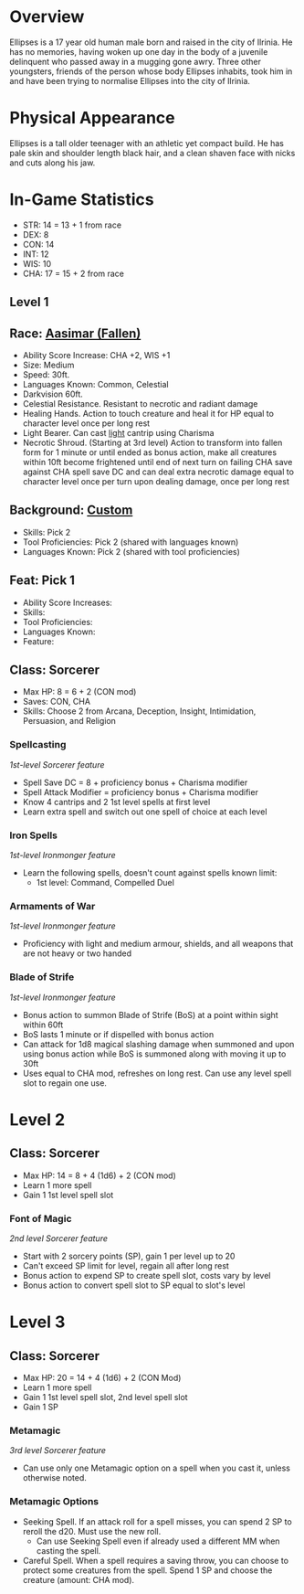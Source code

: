 # Overview
Ellipses is a 17 year old human male born and raised in the city of Ilrinia. He has no memories, having woken up one day in the body of a juvenile delinquent who passed away in a mugging gone awry. Three other youngsters, friends of the person whose body Ellipses inhabits, took him in and have been trying to normalise Ellipses into the city of Ilrinia.
# Physical Appearance
Ellipses is a tall older teenager with an athletic yet compact build. He has pale skin and shoulder length black hair, and a clean shaven face with nicks and cuts along his jaw.
# In-Game Statistics
- STR: 14 = 13 + 1 from race
- DEX: 8
- CON: 14
- INT: 12
- WIS: 10
- CHA: 17 = 15 + 2 from race
## Level 1
## Race: [Aasimar (Fallen)](https://5e.tools/races.html#aasimar%20(fallen)_vgm)
- Ability Score Increase: CHA +2, WIS +1
- Size: Medium
- Speed: 30ft.
- Languages Known: Common, Celestial
- Darkvision 60ft.
- Celestial Resistance. Resistant to necrotic and radiant damage
- Healing Hands. Action to touch creature and heal it for HP equal to character level once per long rest
- Light Bearer. Can cast [light](https://5e.tools/spells.html#light_phb) cantrip using Charisma
- Necrotic Shroud. (Starting at 3rd level) Action to transform into fallen form for 1 minute or until ended as bonus action, make all creatures within 10ft become frightened until end of next turn on failing CHA save against CHA spell save DC and can deal extra necrotic damage equal to character level once per turn upon dealing damage, once per long rest
## Background: [Custom](https://5e.tools/backgrounds.html#custom%20background_phb)
- Skills: Pick 2
- Tool Proficiencies: Pick 2 (shared with languages known) 
- Languages Known: Pick 2 (shared with tool proficiencies)
## Feat: Pick 1
- Ability Score Increases: 
- Skills: 
- Tool Proficiencies: 
- Languages Known: 
- Feature: 
## Class: Sorcerer
- Max HP: 8 = 6 + 2 (CON mod)
- Saves: CON, CHA
- Skills: Choose 2 from Arcana, Deception, Insight, Intimidation, Persuasion, and Religion
### Spellcasting
*1st-level Sorcerer feature*
- Spell Save DC = 8 + proficiency bonus + Charisma modifier
- Spell Attack Modifier = proficiency bonus + Charisma modifier
- Know 4 cantrips and 2 1st level spells at first level
- Learn extra spell and switch out one spell of choice at each level
### Iron Spells
*1st-level Ironmonger feature*
- Learn the following spells, doesn't count against spells known limit:
	- 1st level: Command, Compelled Duel
### Armaments of War
*1st-level Ironmonger feature*
- Proficiency with light and medium armour, shields, and all weapons that are not heavy or two handed
### Blade of Strife
*1st-level Ironmonger feature*
- Bonus action to summon Blade of Strife (BoS) at a point within sight within 60ft
- BoS lasts 1 minute or if dispelled with bonus action
- Can attack for 1d8 magical slashing damage when summoned and upon using bonus action while BoS is summoned along with moving it up to 30ft
- Uses equal to CHA mod, refreshes on long rest. Can use any level spell slot to regain one use.
# Level 2
## Class: Sorcerer
- Max HP: 14 = 8 + 4 (1d6) + 2 (CON mod)
- Learn 1 more spell
- Gain 1 1st level spell slot
### Font of Magic
*2nd level Sorcerer feature*
- Start with 2 sorcery points (SP), gain 1 per level up to 20
- Can't exceed SP limit for level, regain all after long rest
- Bonus action to expend SP to create spell slot, costs vary by level
- Bonus action to convert spell slot to SP equal to slot's level

# Level 3
## Class: Sorcerer
- Max HP: 20 = 14 + 4 (1d6) + 2 (CON Mod)
- Learn 1 more spell
- Gain 1 1st level spell slot, 2nd level spell slot
- Gain 1 SP
### Metamagic
*3rd level Sorcerer feature*
- Can use only one Metamagic option on a spell when you cast it, unless otherwise noted.
### Metamagic Options
- Seeking Spell. If an attack roll for a spell misses, you can spend 2 SP to reroll the d20. Must use the new roll.
	- Can use Seeking Spell even if already used a different MM when casting the spell.
- Careful Spell. When a spell requires a saving throw, you can choose to protect some creatures from the spell. Spend 1 SP and choose the creature (amount: CHA mod).
